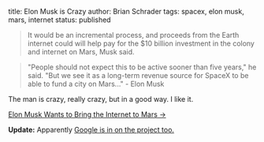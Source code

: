 title: Elon Musk is Crazy
author: Brian Schrader
tags: spacex, elon musk, mars, internet
status: published

> It would be an incremental process, and proceeds from the Earth internet could will help pay for the $10 billion investment in the colony and internet on Mars, Musk said. 

> "People should not expect this to be active sooner than five years," he said. "But we see it as a long-term revenue source for SpaceX to be able to fund a city on Mars..." - Elon Musk

The man is crazy, really crazy, but in a good way. I like it.

[Elon Musk Wants to Bring the Internet to Mars &#8594;](http://www.universetoday.com/118347/elon-musk-wants-to-bring-the-internet-to-mars/)

**Update:** Apparently [Google is in on the project too.](http://www.rawstory.com/rs/2015/01/elon-musks-spacex-gets-1-billion-in-funding-from-google-and-fidelity/)
